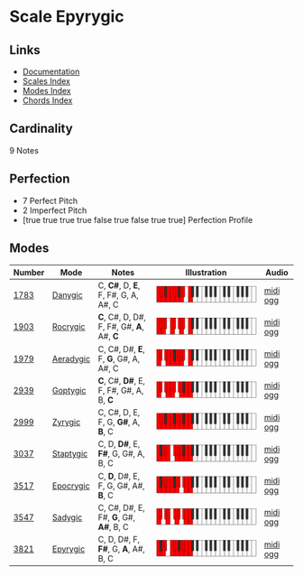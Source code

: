 # Scale Epyrygic

## Links

- [Documentation](index.md)
- [Scales Index](Scales.md)
- [Modes Index](Modes.md)
- [Chords Index](Chords.md)

## Cardinality

9 Notes

## Perfection

- 7 Perfect Pitch
- 2 Imperfect Pitch
- [true true true true false true false true true] Perfection Profile

## Modes

| Number | Mode | Notes | Illustration | Audio |
|--------|------|-------|--------------|-------|
| [1783](https://ianring.com/musictheory/scales/1783) | [Danygic](ModeDanygic.md) | C, **C#**, D, **E**, F, F#, G, A, A#, C | ![CNaturalDanygic](ModeCNaturalDanygic.png) | [midi](ModeCNaturalDanygic.mid) [ogg](ModeCNaturalDanygic.ogg) | 
| [1903](https://ianring.com/musictheory/scales/1903) | [Rocrygic](ModeRocrygic.md) | **C**, C#, D, D#, F, F#, G#, **A**, A#, **C** | ![CNaturalRocrygic](ModeCNaturalRocrygic.png) | [midi](ModeCNaturalRocrygic.mid) [ogg](ModeCNaturalRocrygic.ogg) | 
| [1979](https://ianring.com/musictheory/scales/1979) | [Aeradygic](ModeAeradygic.md) | C, C#, D#, **E**, F, **G**, G#, A, A#, C | ![CNaturalAeradygic](ModeCNaturalAeradygic.png) | [midi](ModeCNaturalAeradygic.mid) [ogg](ModeCNaturalAeradygic.ogg) | 
| [2939](https://ianring.com/musictheory/scales/2939) | [Goptygic](ModeGoptygic.md) | **C**, C#, **D#**, E, F, F#, G#, A, B, **C** | ![CNaturalGoptygic](ModeCNaturalGoptygic.png) | [midi](ModeCNaturalGoptygic.mid) [ogg](ModeCNaturalGoptygic.ogg) | 
| [2999](https://ianring.com/musictheory/scales/2999) | [Zyrygic](ModeZyrygic.md) | C, C#, D, E, F, G, **G#**, A, **B**, C | ![CNaturalZyrygic](ModeCNaturalZyrygic.png) | [midi](ModeCNaturalZyrygic.mid) [ogg](ModeCNaturalZyrygic.ogg) | 
| [3037](https://ianring.com/musictheory/scales/3037) | [Staptygic](ModeStaptygic.md) | C, D, **D#**, E, **F#**, G, G#, A, B, C | ![CNaturalStaptygic](ModeCNaturalStaptygic.png) | [midi](ModeCNaturalStaptygic.mid) [ogg](ModeCNaturalStaptygic.ogg) | 
| [3517](https://ianring.com/musictheory/scales/3517) | [Epocrygic](ModeEpocrygic.md) | C, **D**, D#, E, F, G, G#, A#, **B**, C | ![CNaturalEpocrygic](ModeCNaturalEpocrygic.png) | [midi](ModeCNaturalEpocrygic.mid) [ogg](ModeCNaturalEpocrygic.ogg) | 
| [3547](https://ianring.com/musictheory/scales/3547) | [Sadygic](ModeSadygic.md) | C, C#, D#, E, F#, **G**, G#, **A#**, B, C | ![CNaturalSadygic](ModeCNaturalSadygic.png) | [midi](ModeCNaturalSadygic.mid) [ogg](ModeCNaturalSadygic.ogg) | 
| [3821](https://ianring.com/musictheory/scales/3821) | [Epyrygic](ModeEpyrygic.md) | C, D, D#, F, **F#**, G, **A**, A#, B, C | ![CNaturalEpyrygic](ModeCNaturalEpyrygic.png) | [midi](ModeCNaturalEpyrygic.mid) [ogg](ModeCNaturalEpyrygic.ogg) | 
